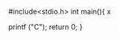            
#include<stdio.h> 
int main(){     x
 

       



     
       




































































   printf ("C");
   return 0;
}

